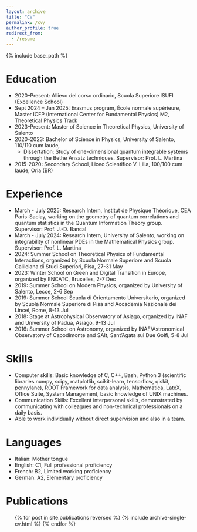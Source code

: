 ```yaml
---
layout: archive
title: "CV"
permalink: /cv/
author_profile: true
redirect_from:
  - /resume
---
```


{% include base_path %}

Education
======
* 2020–Present: Allievo del corso ordinario, Scuola Superiore ISUFI (Excellence School)
* Sept 2024 – Jan 2025: Erasmus program, École normale supérieure, Master ICFP (International Center for Fundamental Physics) M2, Theoretical Physics Track
* 2023–Present: Master of Science in Theoretical Physics, University of Salento
* 2020–2023: Bachelor of Science in Physics, University of Salento, 110/110 cum laude,
  * Dissertation: Study of one-dimensional quantum integrable systems through the Bethe Ansatz techniques. Supervisor: Prof. L. Martina
* 2015-2020: Secondary School, Liceo Scientifico V. Lilla, 100/100 cum laude, Oria (BR)

Experience
======
* March - July 2025: Research Intern, Institut de Physique Théorique, CEA Paris-Saclay, working on the geometry of quantum correlations and quantum statistics in the Quantum Information Theory group. Supervisor: Prof. J.-D. Bancal
* March - July 2024: Research Intern, University of Salento, working on integrability of nonlinear PDEs in the Mathematical Physics group. Supervisor: Prof. L. Martina
* 2024: Summer School on Theoretical Physics of Fundamental Interactions, organized by Scuola Normale Superiore and Scuola Galileiana di Studi Superiori, Pisa, 27-31 May
* 2023: Winter School on Green and Digital Transition in Europe, organized by ENCATC, Bruxelles, 2-7 Dec
* 2019: Summer School on Modern Physics, organized by University of Salento, Lecce, 2-6 Sep
* 2019: Summer School Scuola di Orientamento Universitario, organized by Scuola Normale Superiore di Pisa and Accademia Nazionale dei Lincei, Rome, 8-13 Jul
* 2018: Stage at Astrophysical Observatory of Asiago, organized by INAF and University of
Padua, Asiago, 9-13 Jul
* 2016: Summer School on Astronomy, organized by INAF/Astronomical Observatory of Capodimonte and SAIt, Sant’Agata sui Due Golfi, 5-8 Jul
  
Skills
======

* Computer skills: Basic knowledge of C, C++, Bash, Python 3 (scientific libraries numpy, scipy, matplotlib,
scikit-learn, tensorflow, qiskit, pennylane), ROOT Framework for data analysis, Mathematica, LateX, Office Suite, System Management, basic knowledge of UNIX machines.
* Communication Skills: Excellent interpersonal skills, demonstrated by communicating with colleagues and non-technical professionals on a daily basis.
* Able to work individually without direct supervision and also in a team.

Languages
======

* Italian: Mother tongue
* English: C1, Full professional proficiency
* French: B2, Limited working proficiency
* German: A2, Elementary proficiency

Publications
======
  <ul>{% for post in site.publications reversed %}
    {% include archive-single-cv.html %}
  {% endfor %}</ul>
